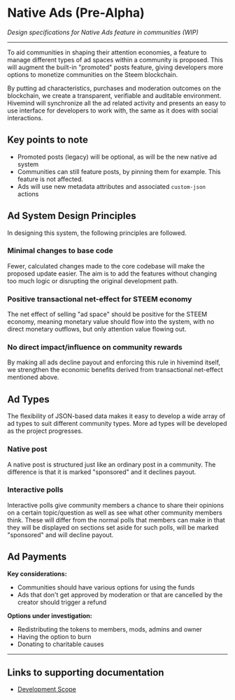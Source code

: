 # Native Ads (Pre-Alpha)

*Design specifications for Native Ads feature in communities (WIP)*

---

To aid communities in shaping their attention economies, a feature to manage different types of ad spaces within a community is proposed. This will augment the built-in "promoted" posts feature, giving developers more options to monetize communities on the Steem blockchain.

By putting ad characteristics, purchases and moderation outcomes on the blockchain, we create a transparent, verifiable and auditable environment. Hivemind will synchronize all the ad related activity and presents an easy to use interface for developers to work with, the same as it does with social interactions.

## Key points to note

- Promoted posts (legacy) will be optional, as will be the new native ad system
- Communities can still feature posts, by pinning them for example. This feature is not affected.
- Ads will use new metadata attributes and associated `custom-json` actions

## Ad System Design Principles

In designing this system, the following principles are followed.

### Minimal changes to base code

Fewer, calculated changes made to the core codebase will make the proposed update easier. The aim is to add the features without changing too much logic or disrupting the original development path.

### Positive transactional net-effect for STEEM economy

The net effect of selling "ad space" should be positive for the STEEM economy, meaning monetary value should flow into the system, with no direct monetary outflows, but only attention value flowing out.

### No direct impact/influence on community rewards

By making all ads decline payout and enforcing this rule in hivemind itself, we strengthen the economic benefits derived from transactional net-effect mentioned above.

## Ad Types

The flexibility of JSON-based data makes it easy to develop a wide array of ad types to suit different community types. More ad types will be developed as the project progresses.

### Native post

A native post is structured just like an ordinary post in a community. The difference is that it is marked "sponsored" and it declines payout.

### Interactive polls

Interactive polls give community members a chance to share their opinions on a certain topic/question as well as see what other community members think. These will differ from the normal polls that members can make in that they will be displayed on sections set aside for such polls, will be marked "sponsored" and will decline payout.

## Ad Payments

**Key considerations:**

- Communities should have various options for using the funds
- Ads that don't get approved by moderation or that are cancelled by the creator should trigger a refund

**Options under investigation:**

- Redistributing the tokens to members, mods, admins and owner
- Having the option to burn
- Donating to charitable causes


---

## Links to supporting documentation

- [Development Scope](https://github.com/imwatsi/hivemind/blob/master/docs/native_ads/dev_scope.md)
